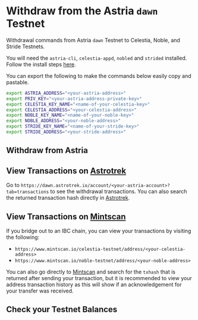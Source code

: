 <!-- markdownlint-disable MD051 -->

# Withdraw from the Astria `dawn` Testnet

Withdrawal commands from Astria `dawn` Testnet to Celestia, Noble, and Stride
Testnets.

You will need the `astria-cli`, `celestia-appd`, `nobled` and `strided`
installed. Follow the install steps
[here](../overview.md#bridging-dependencies).

You can export the following to make the commands below easily copy and
pastable.

```bash
export ASTRIA_ADDRESS="<your-astria-address>"
export PRIV_KEY="<your-astria-address-private-key>"
export CELESTIA_KEY_NAME="<name-of-your-celestia-key>"
export CELESTIA_ADDRESS="<your-celestia-address>"
export NOBLE_KEY_NAME="<name-of-your-noble-key>"
export NOBLE_ADDRESS="<your-noble-address>"
export STRIDE_KEY_NAME="<name-of-your-stride-key>"
export STRIDE_ADDRESS="<your-stride-address>"
```

## Withdraw from Astria

<!--@include: ../../components/_withdraw-from-astria-testnet.md-->

## View Transactions on [Astrotrek](https://dawn.astrotrek.io/)

Go to `https://dawn.astrotrek.io/account/<your-astria-account>?tab=transactions`
to see the withdrawal transactions. You can also search the returned transaction
hash directly in [Astrotrek](https://dawn.astrotrek.io/).

## View Transactions on [Mintscan](https://www.mintscan.io/)

If you bridge out to an IBC chain, you can view your transactions by visiting
the following:

- `https://www.mintscan.io/celestia-testnet/address/<your-celestia-address>`
- `https://www.mintscan.io/noble-testnet/address/<your-noble-address>`

You can also go directly to [Mintscan](https://www.mintscan.io/) and search for
the `txhash` that is returned after sending your transaction, but it is
recommended to view your address transaction history as this will show if an
acknowledgement for your transfer was received.

## Check your Testnet Balances

<!--@include: ../../components/_check-testnet-balances.md-->
